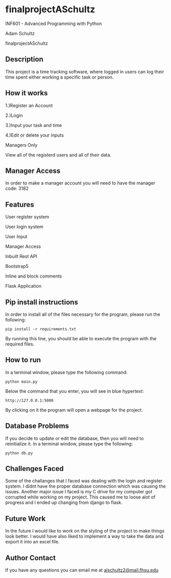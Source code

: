 # finalprojectASchultz

INF601 - Advanced Programming with Python

Adam Schultz

finalprojectASchultz

## Description
This project is a time tracking software, where logged in users can log their time spent either working a specific task or person. 

## How it works
1.)Register an Account

2.)Login 

3.)Input your task and time

4.)Edit or delete your inputs

Managers Only

View all of the registerd users and all of their data.

## Manager Access
In order to make a manager account you will need to have the manager code: 3182

## Features
User register system

User login system

User Input 

Manager Access

Inbuilt Rest API

Bootstrap5

Inline and block comments

Flask Application
## Pip install instructions
In order to install all of the files necessary for the program,
please run the following:
```
pip install -r requirements.txt
```
By running this line, you should  be able to execute the program with the required files.

## How to run
In a terminal window, please type the following command:
```
python main.py
```
Below the command that you enter, you will see in blue hypertext:
```
http://127.0.0.1:5000
```
By clicking on it the program will open a webpage for the project.

## Database Problems
If you decide to update or edit the database, then you will need to reinitialize it. 
In a terminal window, please type the following:
```
python db.py
```
## Challenges Faced
Some of the challanges that I faced was dealing with the login and register system. I didnt have the proper database connection which was causing the issues.
Another major issue I faced is my C drive for my computer got corrupted while working on my project. This caused me to loose alot of progress and I ended up changing from django to flask. 

## Future Work
In the future I would like to work on the styling of the project to make things look better. I would have also liked to implement a way to take the data and export it into an excel file. 

## Author Contact
If you have any questions you can email me at alschultz2@mail.fhsu.edu
